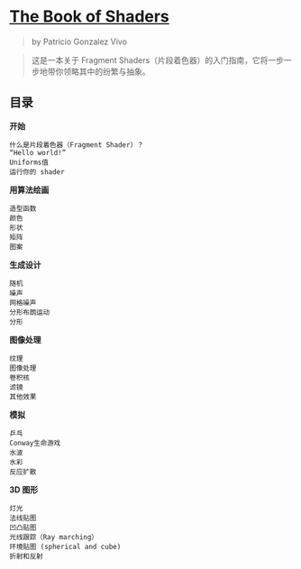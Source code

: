 # [The Book of Shaders](https://thebookofshaders.com/?lan=ch)

> by Patricio Gonzalez Vivo

> 这是一本关于 Fragment Shaders（片段着色器）的入门指南，它将一步一步地带你领略其中的纷繁与抽象。

##   目录

**开始**

    什么是片段着色器（Fragment Shader）？
    “Hello world!”
    Uniforms值
    运行你的 shader

**用算法绘画**

    造型函数
    颜色
    形状
    矩阵
    图案

**生成设计**

```
随机
噪声
网格噪声
分形布朗运动
分形
```

**图像处理**

    纹理
    图像处理
    卷积核
    滤镜
    其他效果

**模拟**

```
乒乓
Conway生命游戏
水波
水彩
反应扩散

```

**3D 图形**

    灯光
    法线贴图
    凹凸贴图
    光线跟踪（Ray marching）
    环境贴图 (spherical and cube)
    折射和反射